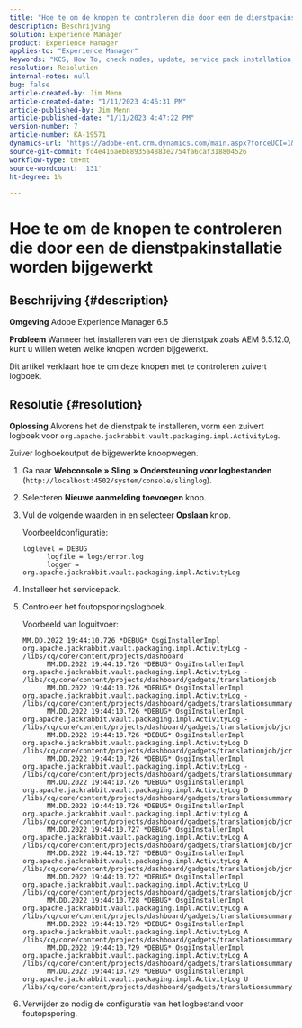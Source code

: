 ```yaml
---
title: "Hoe te om de knopen te controleren die door een de dienstpakinstallatie worden bijgewerkt"
description: Beschrijving
solution: Experience Manager
product: Experience Manager
applies-to: "Experience Manager"
keywords: "KCS, How To, check nodes, update, service pack installation, AEM 6.5, Adobe Experience Manager"
resolution: Resolution
internal-notes: null
bug: false
article-created-by: Jim Menn
article-created-date: "1/11/2023 4:46:31 PM"
article-published-by: Jim Menn
article-published-date: "1/11/2023 4:47:22 PM"
version-number: 7
article-number: KA-19571
dynamics-url: "https://adobe-ent.crm.dynamics.com/main.aspx?forceUCI=1&pagetype=entityrecord&etn=knowledgearticle&id=b3dafc7c-cf91-ed11-aad1-6045bd006b4b"
source-git-commit: fc4e416aeb88935a4883e2754fa6caf318804526
workflow-type: tm+mt
source-wordcount: '131'
ht-degree: 1%

---
```


# Hoe te om de knopen te controleren die door een de dienstpakinstallatie worden bijgewerkt

## Beschrijving {#description}


<b>Omgeving</b>
Adobe Experience Manager 6.5

<b>Probleem</b>
Wanneer het installeren van een de dienstpak zoals AEM 6.5.12.0, kunt u willen weten welke knopen worden bijgewerkt.

Dit artikel verklaart hoe te om deze knopen met te controleren zuivert logboek.


## Resolutie {#resolution}


<b>Oplossing</b>
Alvorens het de dienstpak te installeren, vorm een zuivert logboek voor `org.apache.jackrabbit.vault.packaging.impl.ActivityLog`.

Zuiver logboekoutput de bijgewerkte knoopwegen.

1. Ga naar <b>Webconsole</b> <b>»</b> <b>Sling</b> <b>»</b> <b>Ondersteuning voor logbestanden</b> (`http://localhost:4502/system/console/slinglog`).
2. Selecteren <b>Nieuwe aanmelding toevoegen</b> knop.
3. Vul de volgende waarden in en selecteer <b>Opslaan</b> knop.



   Voorbeeldconfiguratie:


   ```
   loglevel = DEBUG
         logfile = logs/error.log
         logger = org.apache.jackrabbit.vault.packaging.impl.ActivityLog
   ```
4. Installeer het servicepack.
5. Controleer het foutopsporingslogboek.



   Voorbeeld van loguitvoer:


   ```
   MM.DD.2022 19:44:10.726 *DEBUG* OsgiInstallerImpl org.apache.jackrabbit.vault.packaging.impl.ActivityLog - /libs/cq/core/content/projects/dashboard
         MM.DD.2022 19:44:10.726 *DEBUG* OsgiInstallerImpl org.apache.jackrabbit.vault.packaging.impl.ActivityLog - /libs/cq/core/content/projects/dashboard/gadgets/translationjob
         MM.DD.2022 19:44:10.726 *DEBUG* OsgiInstallerImpl org.apache.jackrabbit.vault.packaging.impl.ActivityLog - /libs/cq/core/content/projects/dashboard/gadgets/translationsummary
         MM.DD.2022 19:44:10.726 *DEBUG* OsgiInstallerImpl org.apache.jackrabbit.vault.packaging.impl.ActivityLog - /libs/cq/core/content/projects/dashboard/gadgets/translationjob/jcr:content
         MM.DD.2022 19:44:10.726 *DEBUG* OsgiInstallerImpl org.apache.jackrabbit.vault.packaging.impl.ActivityLog D /libs/cq/core/content/projects/dashboard/gadgets/translationjob/jcr:content/image
         MM.DD.2022 19:44:10.726 *DEBUG* OsgiInstallerImpl org.apache.jackrabbit.vault.packaging.impl.ActivityLog - /libs/cq/core/content/projects/dashboard/gadgets/translationsummary/jcr:content
         MM.DD.2022 19:44:10.726 *DEBUG* OsgiInstallerImpl org.apache.jackrabbit.vault.packaging.impl.ActivityLog D /libs/cq/core/content/projects/dashboard/gadgets/translationsummary/jcr:content/image
         MM.DD.2022 19:44:10.726 *DEBUG* OsgiInstallerImpl org.apache.jackrabbit.vault.packaging.impl.ActivityLog A /libs/cq/core/content/projects/dashboard/gadgets/translationjob/jcr:content/image
         MM.DD.2022 19:44:10.727 *DEBUG* OsgiInstallerImpl org.apache.jackrabbit.vault.packaging.impl.ActivityLog A /libs/cq/core/content/projects/dashboard/gadgets/translationjob/jcr:content/image/file
         MM.DD.2022 19:44:10.727 *DEBUG* OsgiInstallerImpl org.apache.jackrabbit.vault.packaging.impl.ActivityLog A /libs/cq/core/content/projects/dashboard/gadgets/translationjob/jcr:content/image/file/jcr:content
         MM.DD.2022 19:44:10.727 *DEBUG* OsgiInstallerImpl org.apache.jackrabbit.vault.packaging.impl.ActivityLog U /libs/cq/core/content/projects/dashboard/gadgets/translationjob/jcr:content/image/file/jcr:content/jcr:data
         MM.DD.2022 19:44:10.728 *DEBUG* OsgiInstallerImpl org.apache.jackrabbit.vault.packaging.impl.ActivityLog A /libs/cq/core/content/projects/dashboard/gadgets/translationsummary/jcr:content/image
         MM.DD.2022 19:44:10.729 *DEBUG* OsgiInstallerImpl org.apache.jackrabbit.vault.packaging.impl.ActivityLog A /libs/cq/core/content/projects/dashboard/gadgets/translationsummary/jcr:content/image/file
         MM.DD.2022 19:44:10.729 *DEBUG* OsgiInstallerImpl org.apache.jackrabbit.vault.packaging.impl.ActivityLog A /libs/cq/core/content/projects/dashboard/gadgets/translationsummary/jcr:content/image/file/jcr:content
         MM.DD.2022 19:44:10.729 *DEBUG* OsgiInstallerImpl org.apache.jackrabbit.vault.packaging.impl.ActivityLog U /libs/cq/core/content/projects/dashboard/gadgets/translationsummary/jcr:content/image/file/jcr:content/jcr:data
   ```
6. Verwijder zo nodig de configuratie van het logbestand voor foutopsporing.


